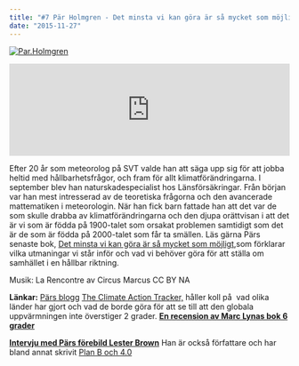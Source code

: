 ```yaml
---
title: "#7 Pär Holmgren - Det minsta vi kan göra är så mycket som möjligt"
date: "2015-11-27"
---
```


[![Par.Holmgren](http://www.klimatpodden.se/wp-content/uploads/2015/11/Par.Holmgren1-1024x683.jpg)](http://www.klimatpodden.se/wp-content/uploads/2015/11/Par.Holmgren1.jpg)

<iframe src="https://w.soundcloud.com/player/?url=https%3A//api.soundcloud.com/tracks/235004572&amp;color=ff5500&amp;auto_play=false&amp;hide_related=false&amp;show_comments=true&amp;show_user=true&amp;show_reposts=false&amp;visual=false&amp;show_artwork=false" width="100%" height="166" frameborder="no" scrolling="no"></iframe>

Efter 20 år som meteorolog på SVT valde han att säga upp sig för att jobba heltid med hållbarhetsfrågor, och fram för allt klimatförändringarna. I september blev han naturskadespecialist hos Länsförsäkringar. Från början var han mest intresserad av de teoretiska frågorna och den avancerade mattematiken i meteorologin. När han fick barn fattade han att det var de som skulle drabba av klimatförändringarna och den djupa orättvisan i att det är vi som är födda på 1900-talet som orsakat problemen samtidigt som det är de som är födda på 2000-talet som får ta smällen. Läs gärna Pärs senaste bok, [Det minsta vi kan göra är så mycket som möjligt](http://parspektiv.shop.textalk.se/sv/),som förklarar vilka utmaningar vi står inför och vad vi behöver göra för att ställa om samhället i en hållbar riktning.

Musik: La Rencontre av Circus Marcus CC BY NA

**Länkar:** [Pärs blogg](http://www.parholmgren.se) [The Climate Action Tracker,](http://climateactiontracker.org) håller koll på  vad olika länder har gjort och vad de borde göra för att se till att den globala uppvärmningen inte överstiger 2 grader. **[En recension av Marc Lynas bok 6 grader](http://www.svd.se/en-obehaglig-lasning)**

**[Intervju med Pärs förebild Lester Brown](http://www.theguardian.com/profile/lesterbrown)** Han är också författare och har bland annat skrivit [Plan B och 4.0](http://www.earth-policy.org/books/)
